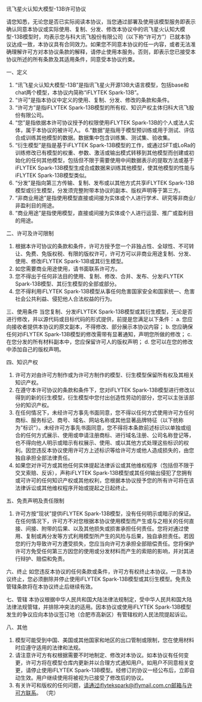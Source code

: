 讯飞星火认知大模型-13B许可协议

请您知悉，无论您是否已实际阅读本协议，当您通过部署及使用该模型服务即表示确认同意本协议或实际使用、复制、分发、修改本协议中的讯飞星火认知大模型-13B模型时，均表示您与科大讯飞股份有限公司（以下称“许可方”）已就本协议达成一致，本协议具有合同效力。如果您不同意本协议的任一内容，或者无法准确理解许可方对本协议条款的解释，请停止使用本服务。否则，即表示您已接受本协议所述的所有条款及其适用条件，同意受本协议约束。

一、定义
1. “讯飞星火认知大模型-13B”是指讯飞星火开源13B大语言模型，包括base和chat两个模型，本协议内简称“iFLYTEK Spark-13B”。
3. “许可”是指本协议中定义的使用、复制、分发、修改的条款和条件。
4. “许可方”是指iFLYTEK Spark-13B模型的所有权、知识产权主体归科大讯飞股份有限公司。
5.  “您”是指依据本许可协议授予的权限使用iFLYTEK Spark-13B的个人或法人实体，属于本协议的被许可人。 
6.“数据”是指用于模型预训练或用于测试、评估合成训练其他模型的数据。数据集中包含训练集、测试集、验收集。
7. “衍生模型”是指是基于iFLYTEK Spark-13B模型的工作，或通过SFT或LoRa的训练修改已有模型的权重、参数、激活或输出模式转移到其他模型而创建或初始化的任何其他模型，包括但不限于需要使用中间数据表示的提取方法或基于iFLYTEK Spark-13B模型生成合成数据来训练其他模型，使其他模型的性能与iFLYTEK Spark-13B模型类似。
8. “分发”是指向第三方传输、复制、发布或以其他方式共享iFLYTEK Spark-13B模型或衍生模型，分发须完整附带本协议的副本、版权声明等于第三方。
9. “非商业用途”是指使用模型直接或间接为实体或个人进行学术、研究等非商业/非盈利目的用途。
10. “商业用途”是指使用模型，直接或间接为实体或个人进行运营、推广或盈利目的用途。

二、许可及许可限制
1. 根据本许可协议的条款和条件，许可方授予您一个非独占性、全球性、不可转让、免费、免版权税、有限的版权许可，许可方可以非商业用途复制、分发、使用、修改iFLYTEK Spark-13B或其衍生模型。
2. 如您需要商业用途使用，请书面联系许可方。
3. 您不得出于任何非法目的使用、复制、修改、合并、发布、分发iFLYTEK Spark-13B模型、其衍生模型的全部或部分。
4. 您不得利用iFLYTEK Spark-13B模型从事任何危害国家安全和国家统一、危害社会公共利益、侵犯他人合法权益的行为。

三、使用条件
当您复制、分发iFLYTEK Spark-13B模型或其衍生模型，无论是否进行修改，并以源代码或目标代码的形式提供，前提是您满足以下条件：
a. 您应向接收者提供本协议的原文副本，不得修改、部分展示本协议内容； 
b. 您应确保任何对iFLYTEK Spark-13B模型的修改需带有显著通知，声明您所做的修改； 
c. 在您分发的所有材料副本中，您应保留许可人的版权声明；
d. 您可以在您的修改中添加自己的版权声明。

四、知识产权
1. 许可方对由许可方制作或为许可方制作的模型、衍生模型保留所有权及其相关知识产权。
2. 在遵守本许可协议的条款和条件下，您对iFLYTEK Spark-13B模型进行修改以得到的新的衍生模型，衍生模型中您付出创造性劳动的部分，您可以主张该部分的知识产权。  
3. 在任何情况下，未经许可方事先书面同意，您不得以任何方式使用许可方任何商标、服务标记、商号、域名、网站名称或其他显著品牌特征（以下统称为"标识"）。未经许可方事先书面同意，您不得将本条款前述标识以单独或组合的任何方式展示、使用或申请注册商标、进行域名注册、公司名称登记等，也不得向他人明示或暗示有权展示、使用、或以其他方式处理这些标识的权利。因您违反本协议使用许可方上述标识等给许可方或他人造成损失的，由您独自承担全部法律责任。
4. 如果您对许可方或其他任何实体提起法律诉讼或其他维权程序（包括但不限于交叉索赔、反诉），声称iFLYTEK Spark-13B模型或其任何输出侵犯了您拥有或可许可的任何知识产权或其他权利，您根据本协议授予您的所有许可将在该法律诉讼或其他维权程序开始或提起之日起终止。

五、免责声明及责任限制
1. 许可方按“现状”提供iFLYTEK Spark-13B模型，没有任何明示或暗示的保证。在任何情况下，许可方不对您根据本协议使用模型而产生或与之相关的任何直接、间接、附带的后果、以及其他损失或损害承担任何责任。您将对通过使用、复制或再分发等方式利用模型所产生的风险与后果，独自承担责任。若因您的行为导致许可方遭受损失，您应当向许可方承担全部赔偿责任。您将保护许可方免受任何第三方因您的使用或分发材料而产生的索赔的影响，并对其进行辩护、赔偿和免责。

六、终止
如您违反本协议的任何条款或条件，许可方有权终止本协议。一旦本协议终止，您必须删除并停止使用iFLYTEK Spark-13B模型或其衍生模型。免责及管辖条款将在本协议终止后继续有效。

七、管辖
本协议根据中华人民共和国大陆法律法规制定，受中华人民共和国大陆法律法规管辖，并排除冲突法的适用。因本协议或使用iFLYTEK Spark-13B模型发生的争议应向本协议签订地（合肥市高新区）有管辖权的人民法院提起诉讼。

八、其他
1. 模型可能受到中国、美国或其他国家和地区的出口管制或限制，您在使用材料时应遵守适用的法律和法规。
2. 请注意许可方有权根据需要不时地制定、修改对本协议。如本协议有任何变更，许可方将在模型仓库内更新并以合理方式通知用户。如用户不同意相关变更，请停止使用iFLYTEK Spark-13B模型。经修订的协议一经公布后，立即自动生效。用户继续使用将被视为已接受了修改后的协议。
3. 有关许可和版权的任何问题，请通过iflytekspark@iflymail.com.cn邮箱与许可方联系。
（完）